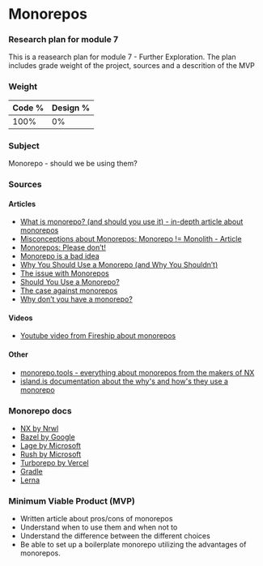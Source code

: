 # Monorepos

### **Research plan for module 7**

This is a reasearch plan for module 7 - Further Exploration.
The plan includes grade weight of the project, sources and a descrition of the MVP

### Weight

| Code % | Design % |
| ------ | -------- |
| 100%   | 0%       |

### **Subject**

Monorepo - should we be using them?

### **Sources**

#### Articles

- [What is monorepo? (and should you use it) - in-depth article about monorepos](https://semaphoreci.com/blog/what-is-monorepo)
- [Misconceptions about Monorepos: Monorepo != Monolith - Article](https://blog.nrwl.io/misconceptions-about-monorepos-monorepo-monolith-df1250d4b03c)
- [Monorepos: Please don’t!](https://medium.com/@mattklein123/monorepos-please-dont-e9a279be011b)
- [Monorepo is a bad idea](https://alexey-soshin.medium.com/monorepo-is-a-bad-idea-5e587e848a07)
- [Why You Should Use a Monorepo (and Why You Shouldn’t)](https://lembergsolutions.com/blog/why-you-should-use-monorepo-and-why-you-shouldnt)
- [The issue with Monorepos](https://www.squash.io/the-issue-with-monorepos/)
- [Should You Use a Monorepo?](https://www.cloudsavvyit.com/11584/should-you-use-a-monorepo/)
- [The case against monorepos](https://www.infoworld.com/article/3638860/the-case-against-monorepos.html)
- [Why don’t you have a monorepo?](https://www.works-hub.com/learn/why-dont-you-have-a-monorepo-421ed)

#### Videos

- [Youtube video from Fireship about monorepos](https://youtu.be/9iU_IE6vnJ8)

#### Other

- [monorepo.tools - everything about monorepos from the makers of NX](https://monorepo.tools/)
- [island.is documentation about the why's and how's they use a monorepo](https://docs.devland.is/technical-overview/monorepo)

### Monorepo docs

- [NX by Nrwl](https://nx.dev/docs)
- [Bazel by Google](https://bazel.build/start/getting-started)
- [Lage by Microsoft](https://microsoft.github.io/lage/)
- [Rush by Microsoft](https://rushstack.io/)
- [Turborepo by Vercel](https://turborepo.org/docs)
- [Gradle](https://docs.gradle.org/)
- [Lerna](https://lerna.js.org/)

### **Minimum Viable Product (MVP)**

- Written article about pros/cons of monorepos
- Understand when to use them and when not to
- Understand the difference between the different choices
- Be able to set up a boilerplate monorepo utilizing the advantages of monorepos.
